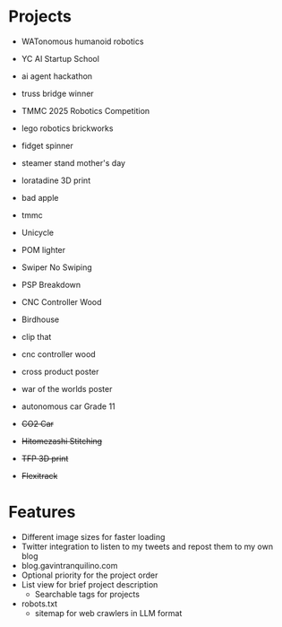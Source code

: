 # Projects
- WATonomous humanoid robotics
- YC AI Startup School
- ai agent hackathon
- truss bridge winner
- TMMC 2025 Robotics Competition

- lego robotics brickworks
- fidget spinner
- steamer stand mother's day
- loratadine 3D print
- bad apple
- tmmc
- Unicycle
- POM lighter 
- Swiper No Swiping
- PSP Breakdown
- CNC Controller Wood
- Birdhouse
- clip that
- cnc controller wood
- cross product poster
- war of the worlds poster
- autonomous car Grade 11
- ~~CO2 Car~~
- ~~Hitomezashi Stitching~~
- ~~TFP 3D print~~
- ~~Flexitrack~~

# Features
- Different image sizes for faster loading
- Twitter integration to listen to my tweets and repost them to my own blog
- blog.gavintranquilino.com
- Optional priority for the project order
- List view for brief project description
    - Searchable tags for projects
- robots.txt
    - sitemap for web crawlers in LLM format